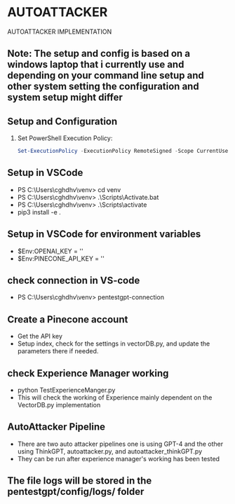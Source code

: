 # AUTOATTACKER
AUTOATTACKER IMPLEMENTATION

<!-- Improved compatibility of back to top link: See: https://github.com/othneildrew/Best-README-Template/pull/73 -->
<a name="readme-top"></a>

<!-- PROJECT SHIELDS -->
<!--
*** I'm using markdown "reference style" links for readability.
*** Reference links are enclosed in brackets [ ] instead of parentheses ( ).
*** See the bottom of this document for the declaration of the reference variables
*** for contributors-url, forks-url, etc. This is an optional, concise syntax you may use.
*** https://www.markdownguide.org/basic-syntax/#reference-style-links



<!-- PROJECT LOGO -->





## Note: The setup and config is based on a windows laptop that i currently use and depending on your command line setup and other system setting the configuration and system setup might differ
## Setup and Configuration

1. Set PowerShell Execution Policy:
   ```powershell
   Set-ExecutionPolicy -ExecutionPolicy RemoteSigned -Scope CurrentUser
## Setup in VSCode
   
- PS C:\Users\cghdhv\venv> cd venv
- PS C:\Users\cghdhv\venv> .\Scripts\Activate.bat
- PS C:\Users\cghdhv\venv> .\Scripts\activate
- pip3 install -e .
## Setup in VSCode for environment variables
- $Env:OPENAI_KEY = ''
- $Env:PINECONE_API_KEY = ''
## check connection in VS-code
- PS C:\Users\cghdhv\venv> pentestgpt-connection
## Create a Pinecone account
- Get the API key
- Setup index, check for the settings in vectorDB.py, and update the parameters there if needed. 
## check Experience Manager working
- python TestExperienceManger.py
- This will check the working of Experience mainly dependent on the VectorDB.py implementation
## AutoAttacker Pipeline
- There are two auto attacker pipelines one is using GPT-4 and the other using ThinkGPT, autoattacker.py, and autoattacker_thinkGPT.py
- They can be run after experience manager's working has been tested 
## The file logs will be stored in the pentestgpt/config/logs/ folder

